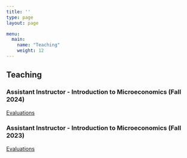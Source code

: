 ```yaml
---
title: ''
type: page
layout: page

menu:
  main:
    name: "Teaching"
    weight: 12
---
```


## Teaching

### Assistant Instructor - Introduction to Microeconomics (Fall 2024)  
[Evaluations](/files/eval2024.pdf)

### Assistant Instructor - Introduction to Microeconomics (Fall 2023)  
[Evaluations](/files/eval2023.pdf)



